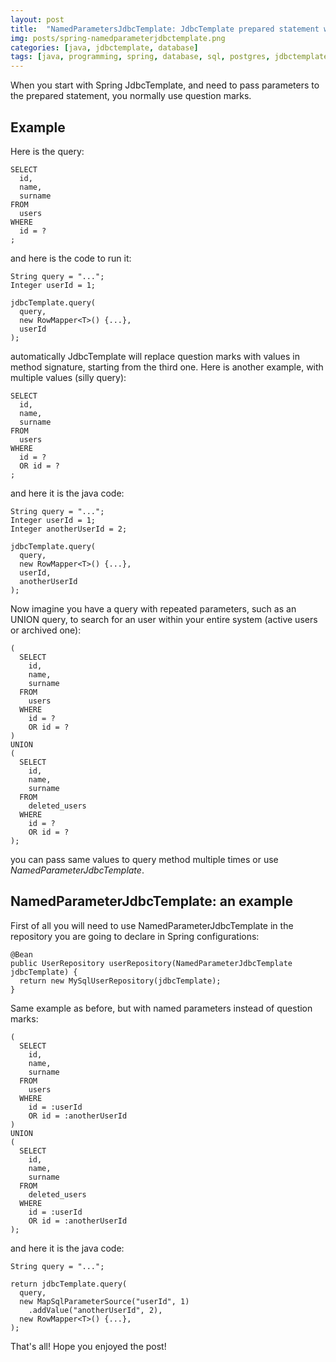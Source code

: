 ```yaml
---
layout: post
title:  "NamedParametersJdbcTemplate: JdbcTemplate prepared statement with named params"
img: posts/spring-namedparameterjdbctemplate.png
categories: [java, jdbctemplate, database]
tags: [java, programming, spring, database, sql, postgres, jdbctemplate, docker]
---
```


When you start with Spring JdbcTemplate, and need to pass parameters to the prepared statement,
you normally use question marks.

## Example

Here is the query:
```$sql
SELECT
  id,
  name,
  surname
FROM
  users
WHERE
  id = ?
;
```

and here is the code to run it:
```$java
String query = "...";
Integer userId = 1;

jdbcTemplate.query(
  query,
  new RowMapper<T>() {...},
  userId
);
```
automatically JdbcTemplate will replace question marks with values in method signature, starting from the third one.
Here is another example, with multiple values (silly query):
```
SELECT
  id,
  name,
  surname
FROM
  users
WHERE
  id = ?
  OR id = ?
;
```
and here it is the java code:
```$java
String query = "...";
Integer userId = 1;
Integer anotherUserId = 2;

jdbcTemplate.query(
  query,
  new RowMapper<T>() {...},
  userId,
  anotherUserId
);
```

Now imagine you have a query with repeated parameters, such as an UNION query, to search for an user within your entire system (active users or archived one):
```$sql
(
  SELECT
    id,
    name,
    surname
  FROM
    users
  WHERE
    id = ?
    OR id = ?
)
UNION
(
  SELECT
    id,
    name,
    surname
  FROM
    deleted_users
  WHERE
    id = ?
    OR id = ?
);
```
you can pass same values to query method multiple times or use *NamedParameterJdbcTemplate*.

## NamedParameterJdbcTemplate: an example

First of all you will need to use NamedParameterJdbcTemplate in the repository you are going to declare in Spring configurations:
```$java
@Bean
public UserRepository userRepository(NamedParameterJdbcTemplate jdbcTemplate) {
  return new MySqlUserRepository(jdbcTemplate);
}
```

Same example as before, but with named parameters instead of question marks:
```$sql
(
  SELECT
    id,
    name,
    surname
  FROM
    users
  WHERE
    id = :userId
    OR id = :anotherUserId
)
UNION
(
  SELECT
    id,
    name,
    surname
  FROM
    deleted_users
  WHERE
    id = :userId
    OR id = :anotherUserId
);
```

and here it is the java code:
```$java
String query = "...";

return jdbcTemplate.query(
  query,
  new MapSqlParameterSource("userId", 1)
    .addValue("anotherUserId", 2),
  new RowMapper<T>() {...},
);
```

That's all!
Hope you enjoyed the post!